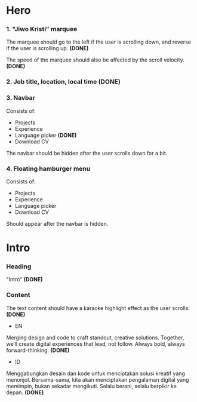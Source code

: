 # Hero

### 1. "Jiwo Kristi" marquee

The marquee should go to the left if the user is scrolling down, and reverse if the user is scrolling up. **(DONE)**

The speed of the marquee should also be affected by the scroll velocity. **(DONE)**

### 2. Job title, location, local time (DONE)

### 3. Navbar

Consists of:

- Projects
- Experience
- Language picker **(DONE)**
- Download CV

The navbar should be hidden after the user scrolls down for a bit.

### 4. Floating hamburger menu

Consists of:

- Projects
- Experience
- Language picker
- Download CV

Should appear after the navbar is hidden.

# Intro

### Heading

"Intro" **(DONE)**

### Content

The text content should have a karaoke highlight effect as the user scrolls. **(DONE)**

- EN

Merging design and code to craft standout, creative solutions. Together, we’ll create digital experiences that lead, not follow. Always bold, always forward-thinking. **(DONE)**

- ID

Menggabungkan desain dan kode untuk menciptakan solusi kreatif yang menonjol. Bersama-sama, kita akan menciptakan pengalaman digital yang memimpin, bukan sekadar mengikuti. Selalu berani, selalu berpikir ke depan. **(DONE)**
